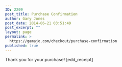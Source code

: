 ```yaml
---
ID: 2209
post_title: Purchase Confirmation
author: Gary Jones
post_date: 2014-06-21 03:51:49
post_excerpt: ""
layout: page
permalink: >
  https://gamajo.com/checkout/purchase-confirmation
published: true
---
```

Thank you for your purchase! [edd_receipt]
